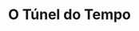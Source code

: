 ---
Numero: 128
title: O Túnel do Tempo
Autor: Murray Leinster
Co-autor: 
Ano-de-Publicacao: 1968
Titulo-original: The Time Tunnel
Tradutor: Eurico da Fonseca
Co-tradutor: 
Ano-de-edicao: 1967
alias: Murray-Leinster
Autor2-alias: 
Tradutor1-alias: Eurico-da-Fonseca
Tradutor2-alias: 
Titulo-link: 128-O-Tunel-do-Tempo
Capa: Lima de Freitas
pags: 183
Capa-link: Lima-de-Freitas
---